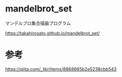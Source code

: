 # mandelbrot_set

マンデルブロ集合描画プログラム

https://takahirosato.github.io/mandelbrot_set/


# 参考
https://qiita.com/_likr/items/8868665b2e5238cbb543

